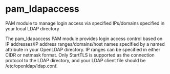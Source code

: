 # pam_ldapaccess
PAM module to manage login access via specified IPs/domains specified in your local LDAP directory

The pam_ldapaccess PAM module provides login access control based on IP addresses/IP address ranges/domains/host names specified by a named attribute in your OpenLDAP directory. IP ranges can be specified in either CIDR or netmask format. Only StartTLS is supported as the connection protocol to the LDAP directory, and your LDAP client file should be /etc/openldap/ldap.conf.

